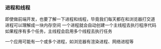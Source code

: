 ### 进程和线程
即使做前端开发，也要了解一下进程和线程，毕竟我们每天都在和浏览器打交道
进程可以理解成一块内存空间
一个进程就会自动创建一个主线程去执行程序代码
如果程序有多个任务，主线程会启用多个线程去执行任务


一个应用可能有一个或多个进程，如浏览器有渲染进程、网络进程等
